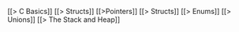 [[> C Basics]]
[[> Structs]]
[[>Pointers]]
[[> Structs]]
[[> Enums]]
[[> Unions]]
[[> The Stack and Heap]]

